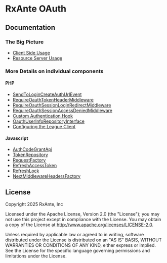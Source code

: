 # RxAnte OAuth

## Documentation

### The Big Picture

- [Client Side Usage](documentation/client-side-usage.md)
- [Resource Server Usage](documentation/resource-server-usage.md)

### More Details on individual components

#### PHP

- [SendToLoginCreateAuthUrlEvent](documentation/php/send-to-login-create-auth-url-event.md)
- [RequireOauthTokenHeaderMiddleware](documentation/php/require-oauth-token-header-middleware.md)
- [RequireOauthSessionLoginRedirectMiddleware](documentation/php/require-oauth-session-login-redirect-middleware.md)
- [RequireOauthSessionAccessDeniedMiddleware](documentation/php/require-oauth-session-access-denied-middleware.md)
- [Custom Authentication Hook](documentation/php/custom-auth-hook.md)
- [OauthUserInfoRepositoryInterface](documentation/php/oauth-user-info-repository-interface.md)
- [Configuring the League Client](documentation/php/configuring-league-client.md)

#### Javascript

- [AuthCodeGrantApi](documentation/javascript/auth-code-grant-api.md)
- [TokenRepository](documentation/javascript/token-repository.md)
- [RequestFactory](documentation/javascript/request-factory.md)
- [RefreshAccessToken](documentation/javascript/refresh-access-token.md)
- [RefreshLock](documentation/javascript/refresh-lock.md)
- [NextMiddlewareHeadersFactory](documentation/javascript/next-middleware-headers-factory.md)

## License

Copyright 2025 RxAnte, Inc

Licensed under the Apache License, Version 2.0 (the "License"); you may not use this project except in compliance with the License. You may obtain a copy of the License at http://www.apache.org/licenses/LICENSE-2.0.

Unless required by applicable law or agreed to in writing, software distributed under the License is distributed on an "AS IS" BASIS, WITHOUT WARRANTIES OR CONDITIONS OF ANY KIND, either express or implied. See the License for the specific language governing permissions and limitations under the License.
